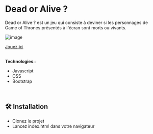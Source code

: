 # Dead or Alive ?

Dead or Alive ? est un jeu qui consiste à deviner si les personnages de Game of Thrones présentés à l'écran sont morts ou vivants.

![image](https://github.com/user-attachments/assets/9b4c1648-d983-4165-82d7-c8dac24514da)

<a href="https://dead-or-alive-zeta.vercel.app/game.html" target="_blank" rel="noopener noreferrer">Jouez ici</a>
<br>
<br>

**Technologies :**
- Javascript
- CSS
- Bootstrap
<br>

## 🛠️ Installation

- Clonez le projet
- Lancez index.html dans votre navigateur
